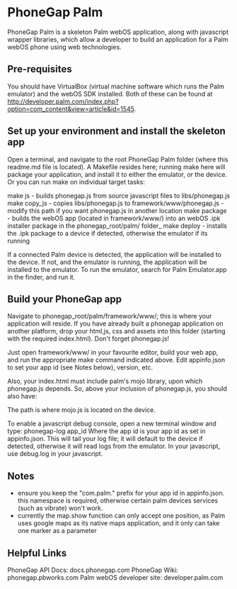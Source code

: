 PhoneGap Palm
=====================================================
PhoneGap Palm is a skeleton Palm webOS application, along with javascript wrapper libraries, which allow a developer to build an application for a Palm webOS phone using web technologies.


Pre-requisites
-----------------------------------------------------
You should have VirtualBox (virtual machine software which runs the Palm emulator) and the webOS SDK installed. Both of these can be found at http://developer.palm.com/index.php?option=com_content&view=article&id=1545.


Set up your environment and install the skeleton app
-----------------------------------------------------
Open a terminal, and navigate to the root PhoneGap Palm folder (where this readme.md file is located). A Makefile resides here; running make here will package your application, and install it to either the emulator, or the device. Or you can run make on individual target tasks:

make js - builds phonegap.js from source javascript files to libs/phonegap.js
make copy_js - copies libs/phonegap.js to framework/www/phonegap.js - modify this path if you want phonegap.js in another location
make package - builds the webOS app (located in framework/www/) into an webOS .ipk installer package in the phonegap_root/palm/ folder_
make deploy - installs the .ipk package to a device if detected, otherwise the emulator if its running 

If a connected Palm device is detected, the application will be installed to the device. If not, and the emulator is running, the application will be installed to the emulator. To run the emulator, search for Palm Emulator.app in the finder, and run it. 


Build your PhoneGap app
-----------------------------------------------------
Navigate to phonegap_root/palm/framework/www/; this is where your application will reside. If you have already built a phonegap application on another platform, drop your html,js, css and assets into this folder (starting with the required index.html). Don't forget phonegap.js!

Just open framework/www/ in your favourite editor, build your web app, and run the appropriate make command indicated above. Edit appinfo.json to set your app id (see Notes below), version, etc.

Also, your index.html must include palm's mojo library, upon which phonegap.js depends. So, above your inclusion of phonegap.js, you should also have:

<script language="javascript" type="text/javascript" src="/usr/palm/frameworks/mojo/mojo.js" x-mojo-version="1"></script>

The path is where mojo.js is located on the device.

To enable a javascript debug console, open a new terminal window and type: phonegap-log app_id
Where the app id is your app id as set in appinfo.json.
This will tail your log file; it will default to the device if detected, otherwise it will read logs from the emulator.
In your javascript, use debug.log in your javascript.

Notes
-----------------------------------------------------
 - ensure you keep the "com.palm." prefix for your app id in appinfo.json. this namespace is required, otherwise certain palm devices services (such as vibrate) won't work.
 - currently the map.show function can only accept one position, as Palm uses google maps as its native maps application, and it only can take one marker as a parameter


Helpful Links
-----------------------------------------------------
PhoneGap API Docs: 			docs.phonegap.com
PhoneGap Wiki: 				phonegap.pbworks.com
Palm webOS developer site: 	developer.palm.com
